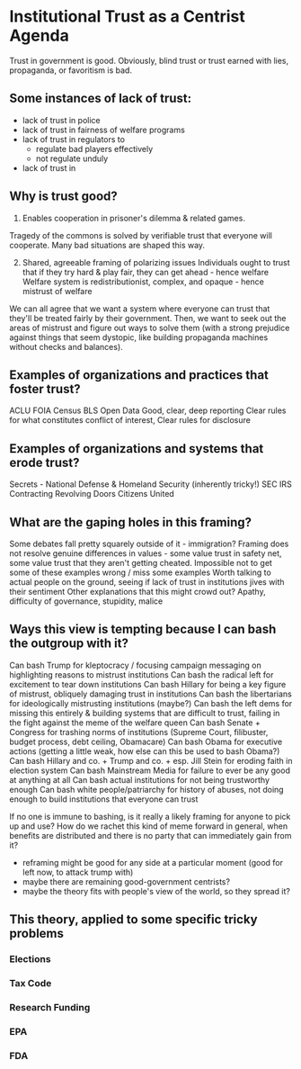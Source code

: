 # Institutional Trust as a Centrist Agenda

Trust in government is good. Obviously, blind trust or trust earned with lies, propaganda, or favoritism is bad.

## Some instances of lack of trust:
- lack of trust in police
- lack of trust in fairness of welfare programs
- lack of trust in regulators to
   - regulate bad players effectively
   - not regulate unduly
- lack of trust in

## Why is trust good?
1. Enables cooperation in prisoner's dilemma & related games.

Tragedy of the commons is solved by verifiable trust that everyone will cooperate. Many bad situations are shaped this way.

2. Shared, agreeable framing of polarizing issues
Individuals ought to trust that if they try hard & play fair, they can get ahead - hence welfare
Welfare system is redistributionist, complex, and opaque - hence mistrust of welfare

We can all agree that we want a system where everyone can trust that they'll be treated fairly by their government. Then, we want to seek out the areas of mistrust and figure out ways to solve them (with a strong prejudice against things that seem dystopic, like building propaganda machines without checks and balances).


## Examples of organizations and practices that foster trust?
ACLU
FOIA
Census
BLS
Open Data
Good, clear, deep reporting
Clear rules for what constitutes conflict of interest,
Clear rules for disclosure

## Examples of organizations and systems that erode trust?
Secrets - National Defense & Homeland Security (inherently tricky!)
SEC
IRS
Contracting
Revolving Doors
Citizens United

## What are the gaping holes in this framing?
Some debates fall pretty squarely outside of it - immigration?
Framing does not resolve genuine differences in values - some value trust in safety net, some value trust that they aren't getting cheated.
Impossible not to get some of these examples wrong / miss some examples
Worth talking to actual people on the ground, seeing if lack of trust in institutions jives with their sentiment
Other explanations that this might crowd out? Apathy, difficulty of governance, stupidity, malice

## Ways this view is tempting because I can bash the outgroup with it?
Can bash Trump for kleptocracy / focusing campaign messaging on highlighting reasons to mistrust institutions
Can bash the radical left for excitement to tear down institutions
Can bash Hillary for being a key figure of mistrust, obliquely damaging trust in institutions
Can bash the libertarians for ideologically mistrusting institutions (maybe?)
Can bash the left dems for missing this entirely & building systems that are difficult to trust, failing in the fight against the meme of the welfare queen
Can bash Senate + Congress for trashing norms of institutions (Supreme Court, filibuster, budget process, debt ceiling, Obamacare)
Can bash Obama for executive actions (getting a little weak, how else can this be used to bash Obama?)
Can bash Hillary and co. + Trump and co. + esp. Jill Stein for eroding faith in election system
Can bash Mainstream Media for failure to ever be any good at anything at all
Can bash actual institutions for not being trustworthy enough
Can bash white people/patriarchy for history of abuses, not doing enough to build institutions that everyone can trust

If no one is immune to bashing, is it really a likely framing for anyone to pick up and use?
How do we rachet this kind of meme forward in general, when benefits are distributed and there is no party that can immediately gain from it?
- reframing might be good for any side at a particular moment (good for left now, to attack trump with)
- maybe there are remaining good-government centrists?
- maybe the theory fits with people's view of the world, so they spread it?

## This theory, applied to some specific tricky problems

### Elections
### Tax Code
### Research Funding
### EPA
### FDA
